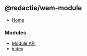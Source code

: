 ## @redactie/wem-module

- [Home](../wiki/Home)

### Modules

- [Module API](../wiki/Module%20API)
- [index](../wiki/index)

